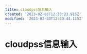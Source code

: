 ```yaml
---
title: cloudpss信息输入
created: '2023-02-03T12:33:23.915Z'
modified: '2023-02-03T12:33:44.115Z'
---
```


# cloudpss信息输入
